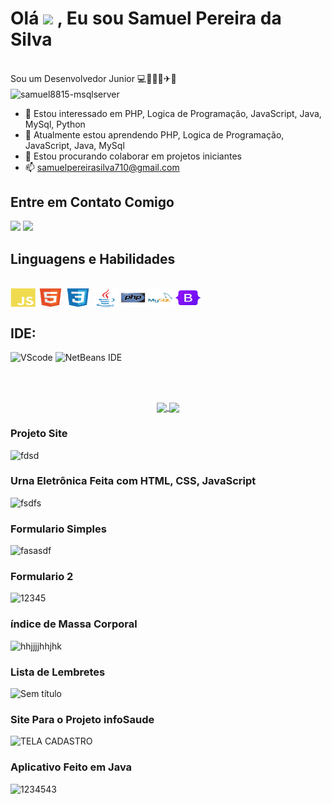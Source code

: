 # Olá <img src="https://media.giphy.com/media/hvRJCLFzcasrR4ia7z/giphy.gif" width="28"> , Eu sou Samuel Pereira da Silva
<br>
Sou um Desenvolvedor Junior 💻👩🏻‍💻✈🎒
<br/>
<img align="center" alt="samuel8815-msqlserver"  src="https://komarev.com/ghpvc/?username=samuel8815&style=flat-square">

- 👀 Estou interessado em PHP, Logica de Programação, JavaScript, Java,  MySql, Python
- 🌱 Atualmente estou aprendendo PHP, Logica de Programação, JavaScript, Java,  MySql
- 💞️ Estou procurando colaborar em projetos iniciantes
- 📫 samuelpereirasilva710@gmail.com


## Entre em Contato Comigo



  <a href = "mailto:samuelpereirasilva710@gmail.com"><img src="https://img.shields.io/badge/-Gmail-%23333?style=for-the-badge&logo=gmail&logoColor=white" target="_blank"></a>
  <a href="https://www.linkedin.com/in/samuelpereira8815//" target="_blank"><img src="https://img.shields.io/badge/-LinkedIn-%230077B5?style=for-the-badge&logo=linkedin&logoColor=white" target="_blank"></a>


## Linguagens e Habilidades 



<div style="display: inline_block"><br>
<img align="center" alt="samuel" height="30" width="40" src="https://raw.githubusercontent.com/devicons/devicon/master/icons/javascript/javascript-plain.svg">
<img align="center" alt="samuel" height="30" width="40" src="https://raw.githubusercontent.com/devicons/devicon/master/icons/html5/html5-original.svg"> 
<img align="center" alt="samuel" height="30" width="40" src="https://raw.githubusercontent.com/devicons/devicon/master/icons/css3/css3-original.svg">
<img align="center" alt="samuel" height="30" width="40" src="https://raw.githubusercontent.com/devicons/devicon/master/icons/java/java-original.svg">
<img align="center" alt="samuel" height="30" width="40" src="https://raw.githubusercontent.com/devicons/devicon/master/icons/php/php-original.svg">
<img align="center" alt="samuel" height="30" width="40" src="https://raw.githubusercontent.com/devicons/devicon/master/icons/mysql/mysql-original-wordmark.svg">    
<img align="center" alt="samuel" height="30" width="40" src="https://raw.githubusercontent.com/devicons/devicon/master/icons/bootstrap/bootstrap-original.svg">    

<br/>

##

  
##  IDE:

 
  ![ VScode ](https://img.shields.io/badge/Visual_Studio_Code-0078D4?style=for-the-badge&logo=visual%20studio%20code&logoColor=white)
  ![NetBeans IDE](https://img.shields.io/badge/NetBeansIDE-1B6AC6.svg?style=for-the-badge&logo=apache-netbeans-ide&logoColor=white)
     

 </a>
</p>
</br>
</br>
<p align="center">
  <a href="https://github.com/anuraghazra/github-readme-stats">
    <img
      align="center"
      src="https://github-readme-stats.vercel.app/api/top-langs/?username=samuel8815&layout=compact&langs_count=7&theme=dracula"
    />
  </a>
  <a href="https://github.com/anuraghazra/github-readme-stats">
    <img
      align="center"
      height="165"
      src="https://github-readme-stats.vercel.app/api?username=samuel8815&show_icons=true&theme=dracula&include_all_commits=true&count_private=true"
    />
  </a>
</p>



### Projeto Site
 
![fdsd](https://user-images.githubusercontent.com/90639226/150712055-afc89681-77b2-4879-8f3c-012cbb627af9.png)
 
 
 
### Urna Eletrônica Feita com HTML, CSS, JavaScript
                                
![fsdfs](https://user-images.githubusercontent.com/90639226/142739786-887c47f6-a0bd-4dd6-a53c-e015e163842c.png)


### Formulario Simples
                                          
![fasasdf](https://user-images.githubusercontent.com/90639226/146659179-16d9bdac-a32c-4a6a-8015-a2b8699a6b26.png)
  
### Formulario 2
 ![12345](https://user-images.githubusercontent.com/90639226/151722202-da4626bd-f9fb-45db-8d75-3dc68beda64e.png)



### índice de Massa Corporal

![hhjjjjhhjhk](https://user-images.githubusercontent.com/90639226/148008599-c54cf2f4-55bd-44bd-9ea7-d11126e41dcb.png)


                                         
### Lista de Lembretes

![Sem título](https://user-images.githubusercontent.com/90639226/147428076-21ee5321-3143-41bf-943e-49cdf96eff2f.png)


### Site Para o Projeto infoSaude

![TELA CADASTRO](https://user-images.githubusercontent.com/90639226/171063088-14c6ab8a-79dd-48a7-8aea-f9f50ea67020.png)



### Aplicativo Feito em Java


![1234543](https://user-images.githubusercontent.com/90639226/177019276-d57d7b4f-fa4e-4d08-a134-384c0aa9780c.png)









